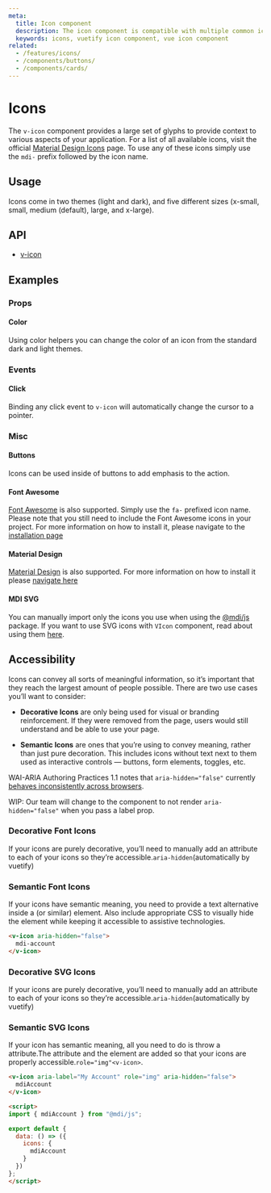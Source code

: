 ```yaml
---
meta:
  title: Icon component
  description: The icon component is compatible with multiple common icon fonts such as Material Design Icons, Font Awesome and more.
  keywords: icons, vuetify icon component, vue icon component
related:
  - /features/icons/
  - /components/buttons/
  - /components/cards/
---
```


# Icons

The `v-icon` component provides a large set of glyphs to provide context to various aspects of your application. For a list of all available icons, visit the official [Material Design Icons](https://materialdesignicons.com/) page. To use any of these icons simply use the `mdi-` prefix followed by the icon name.

<entry-ad />

## Usage

Icons come in two themes (light and dark), and five different sizes (x-small, small, medium (default), large, and x-large).

<usage name="v-icon" />

## API

- [v-icon](/api/v-icon)

## Examples

### Props

#### Color

Using color helpers you can change the color of an icon from the standard dark and light themes.

<example file="v-icon/prop-color" />

### Events

#### Click

Binding any click event to `v-icon` will automatically change the cursor to a pointer.

<example file="v-icon/event-click" />

### Misc

#### Buttons

Icons can be used inside of buttons to add emphasis to the action.

<example file="v-icon/misc-buttons" />

#### Font Awesome

[Font Awesome](http://fontawesome.io/icons/) is also supported. Simply use the `fa-` prefixed icon name. Please note that you still need to include the Font Awesome icons in your project. For more information on how to install it, please navigate to the [installation page](/features/icons#install-font-awesome-5-icons)

<example file="v-icon/misc-font-awesome" />

#### Material Design

[Material Design](https://material.io/tools/icons/?style=baseline) is also supported. For more information on how to install it please [navigate here](/features/icons#install-material-icons)

<example file="v-icon/misc-md" />

#### MDI SVG

You can manually import only the icons you use when using the [@mdi/js](https://www.npmjs.com/package/@mdi/js) package. If you want to use SVG icons with `VIcon` component, read about using them [here](/features/icons#install-material-design-icons-js-svg).

<example file="v-icon/misc-mdi-svg" />

## Accessibility

Icons can convey all sorts of meaningful information, so it’s important that they reach the largest amount of people possible. There are two use cases you’ll want to consider:

- **Decorative Icons** are only being used for visual or branding reinforcement. If they were removed from the page, users would still understand and be able to use your page.

- **Semantic Icons** are ones that you’re using to convey meaning, rather than just pure decoration. This includes icons without text next to them used as interactive controls — buttons, form elements, toggles, etc.

<alert type="error">

  WAI-ARIA Authoring Practices 1.1 notes that `aria-hidden="false"` currently [behaves inconsistently across browsers](https://www.w3.org/TR/wai-aria-1.1/#aria-hidden).

</alert>

<alert type="info">

  WIP: Our team will change to the component to not render `aria-hidden="false"` when you pass a label  prop.

</alert>

### Decorative Font Icons

If your icons are purely decorative, you’ll need to manually add an attribute to each of your icons so they’re accessible.`aria-hidden`(automatically by vuetify)

### Semantic Font Icons

If your icons have semantic meaning, you need to provide a text alternative inside a (or similar) element. Also include appropriate CSS to visually hide the element while keeping it accessible to assistive technologies.

```html
<v-icon aria-hidden="false">
  mdi-account
</v-icon>
```

### Decorative SVG Icons

If your icons are purely decorative, you’ll need to manually add an attribute to each of your icons so they’re accessible.`aria-hidden`(automatically by vuetify)

### Semantic SVG Icons

If your icon has semantic meaning, all you need to do is throw a attribute.The attribute and the element are added so that your icons are properly accessible.`role="img"<v-icon>`.

```html
<v-icon aria-label="My Account" role="img" aria-hidden="false">
  mdiAccount
</v-icon>

<script>
import { mdiAccount } from "@mdi/js";

export default {
  data: () => ({
    icons: {
      mdiAccount
    }
  })
};
</script>
```

<backmatter />
